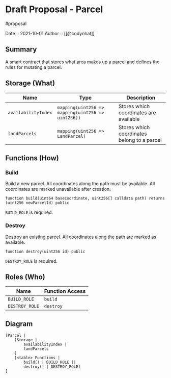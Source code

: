 # Draft Proposal - Parcel
#proposal

Date :: 2021-10-01
Author :: [[@codynhat]]

## Summary
A smart contract that stores what area makes up a parcel and defines the rules for mutating a parcel.

## Storage (What)
| Name                | Type                                              | Description                            |
| ------------------- | ------------------------------------------------- | -------------------------------------- |
| `availabilityIndex` | `mapping(uint256 => mapping(uint256 => uint256))` | Stores which coordinates are available |
| `landParcels`       | `mapping(uint256 => LandParcel)`                  | Stores which coordinates belong to a parcel                                       |

## Functions (How)
### Build
Build a new parcel. All coordinates along the path must be available. All coordinates are marked unavailable after creation.

```
function build(uint64 baseCoordinate, uint256[] calldata path) returns (uint256 newParcelId) public
```

`BUILD_ROLE` is required.

### Destroy
Destroy an existing parcel. All coordinates along the path are marked as available.
```
function destroy(uint256 id) public
```

`DESTROY_ROLE` is required.

## Roles (Who)
| Name           | Function Access                             |
| -------------- | ------------------------------------------- |
| `BUILD_ROLE`   | `build`                                     |
| `DESTROY_ROLE` | `destroy`                                   |

## Diagram
```nomnoml
[Parcel |
	[Storage |
		availabilityIndex |
		landParcels
	]
	[<table> Functions |
		build() | BUILD_ROLE || 
		destroy() | DESTROY_ROLE]
]
```